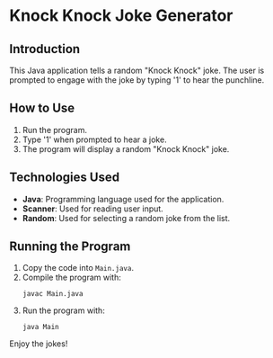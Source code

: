 # Knock Knock Joke Generator

## Introduction

This Java application tells a random "Knock Knock" joke. The user is prompted to engage with the joke by typing '1' to hear the punchline.

## How to Use

1. Run the program.
2. Type '1' when prompted to hear a joke.
3. The program will display a random "Knock Knock" joke.

## Technologies Used

- **Java**: Programming language used for the application.
- **Scanner**: Used for reading user input.
- **Random**: Used for selecting a random joke from the list.

## Running the Program

1. Copy the code into `Main.java`.
2. Compile the program with:
    ```
    javac Main.java
    ```
3. Run the program with:
    ```
    java Main
    ```

Enjoy the jokes!
